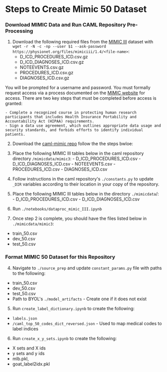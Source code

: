 # Steps to Create Mimic 50 Dataset

### Download MIMIC Data and Run CAML Repository Pre-Processing

1. Download the following required files from the [MIMIC III]( https://physionet.org/content/mimiciii/1.4) dataset with `wget -r -N -c -np --user $1 --ask-password https://physionet.org/files/mimiciii/1.4/<file-name>`:
    - D_ICD_PROCEDURES_ICD.csv.gz
    - D_ICD_DIAGNOSES_ICD.csv.gz
    - NOTEEVENTS.csv.gz
    - PROCEDURES_ICD.csv.gz
    - DIAGNOSES_ICD.csv.gz

You will be prompted for a username and password. You must formally request access via a process documented on the [MIMIC website](https://mimic.mit.edu/) for access. There are two key steps that must be completed before access is granted:

    - Complete a recognized course in protecting human research participants that includes Health Insurance Portability and Accountability Act (HIPAA) requirements.
    - Sign a data use agreement, which outlines appropriate data usage and security standards, and forbids efforts to identify individual patients.

2. Download the [caml-mimic repo](https://github.com/jamesmullenbach/caml-mimic) follow the the steps bwloe:

  1. Place the following MIMIC III tables below in the caml repository directory `/mimicdata/mimic3`:
    - D_ICD_PROCEDURES_ICD.csv
    - D_ICD_DIAGNOSES_ICD.csv
    - NOTEEVENTS.csv
    - PROCEDURES_ICD.csv
    - DIAGNOSES_ICD.csv

  2. Follow instructions in the caml repository's `./constants.py` to update `_DIR` variables according to their location in your copy of the repository.

  3. Place the following MIMIC III tables below in the directory `./mimicdata`/:
    - D_ICD_PROCEDURES_ICD.csv
    - D_ICD_DIAGNOSES_ICD.csv

  4. Run `./notebooks/dataproc_mimic_III.ipynb`

3. Once step 2 is complete, you should have the files listed below in `./mimicdata/mimic3`:
  - train_50.csv
  - dev_50.csv
  - test_50.csv

### Format MIMIC 50 Dataset for this Repository

4. Navigate to `./source_prep` and update `constant_params.py` file with paths to the following:
  - train_50.csv
  - dev_50.csv
  - test_50.csv
  - Path to BYOL's  `./model_artifacts` - Create one if it does not exist

5. Run `create_label_dictionary.ipynb` to create the following:
  - `labels.json`
  - `/caml_top_50_codes_dict_reversed.json` - Used to map medical codes to label indices

6. Run `create_x_y_sets.ipynb` to create the following:
  - X sets and X ids
  - y sets and y ids
  - mlb.pkl,
  - goat_label2idx.pkl
